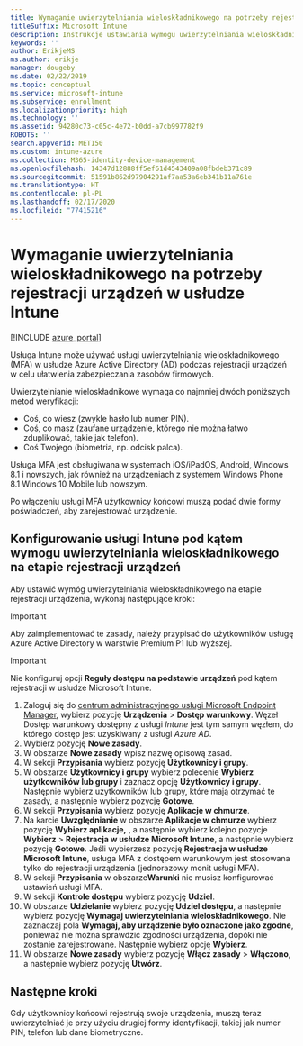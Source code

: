 ```yaml
---
title: Wymaganie uwierzytelniania wieloskładnikowego na potrzeby rejestracji urządzeń w usłudze Intune
titleSuffix: Microsoft Intune
description: Instrukcje ustawiania wymogu uwierzytelniania wieloskładnikowego w usłudze Azure AD do celów rejestracji urządzeń w usłudze Intune.
keywords: ''
author: ErikjeMS
ms.author: erikje
manager: dougeby
ms.date: 02/22/2019
ms.topic: conceptual
ms.service: microsoft-intune
ms.subservice: enrollment
ms.localizationpriority: high
ms.technology: ''
ms.assetid: 94280c73-c05c-4e72-b0dd-a7cb997782f9
ROBOTS: ''
search.appverid: MET150
ms.custom: intune-azure
ms.collection: M365-identity-device-management
ms.openlocfilehash: 14347d12888ff5ef61d4543409a08fbdeb371c89
ms.sourcegitcommit: 51591b862d97904291af7aa53a6eb341b11a761e
ms.translationtype: HT
ms.contentlocale: pl-PL
ms.lasthandoff: 02/17/2020
ms.locfileid: "77415216"
---
```

# <a name="require-multi-factor-authentication-for-intune-device-enrollments"></a>Wymaganie uwierzytelniania wieloskładnikowego na potrzeby rejestracji urządzeń w usłudze Intune

[!INCLUDE [azure_portal](../includes/azure_portal.md)]

Usługa Intune może używać usługi uwierzytelniania wieloskładnikowego (MFA) w usłudze Azure Active Directory (AD) podczas rejestracji urządzeń w celu ułatwienia zabezpieczania zasobów firmowych.

Uwierzytelnianie wieloskładnikowe wymaga co najmniej dwóch poniższych metod weryfikacji:

- Coś, co wiesz (zwykle hasło lub numer PIN).
- Coś, co masz (zaufane urządzenie, którego nie można łatwo zduplikować, takie jak telefon).
- Coś Twojego (biometria, np. odcisk palca).

Usługa MFA jest obsługiwana w systemach iOS/iPadOS, Android, Windows 8.1 i nowszych, jak również na urządzeniach z systemem Windows Phone 8.1 Windows 10 Mobile lub nowszym.

Po włączeniu usługi MFA użytkownicy końcowi muszą podać dwie formy poświadczeń, aby zarejestrować urządzenie.

## <a name="configure-intune-to-require-multi-factor-authentication-at-device-enrollment"></a>Konfigurowanie usługi Intune pod kątem wymogu uwierzytelniania wieloskładnikowego na etapie rejestracji urządzeń

Aby ustawić wymóg uwierzytelniania wieloskładnikowego na etapie rejestracji urządzenia, wykonaj następujące kroki:

>[!Important]
>Aby zaimplementować te zasady, należy przypisać do użytkowników usługę Azure Active Directory w warstwie Premium P1 lub wyższej.

>[!Important]
>Nie konfiguruj opcji **Reguły dostępu na podstawie urządzeń** pod kątem rejestracji w usłudze Microsoft Intune.

1. Zaloguj się do [centrum administracyjnego usługi Microsoft Endpoint Manager](https://go.microsoft.com/fwlink/?linkid=2109431), wybierz pozycję **Urządzenia** > **Dostęp warunkowy**. Węzeł Dostęp warunkowy dostępny z usługi *Intune* jest tym samym węzłem, do którego dostęp jest uzyskiwany z usługi *Azure AD*.
2. Wybierz pozycję **Nowe zasady**.
3. W obszarze **Nowe zasady** wpisz nazwę opisową zasad.
4. W sekcji **Przypisania** wybierz pozycję **Użytkownicy i grupy**. 
5. W obszarze **Użytkownicy i grupy** wybierz polecenie **Wybierz użytkowników lub grupy** i zaznacz opcję **Użytkownicy i grupy**. Następnie wybierz użytkowników lub grupy, które mają otrzymać te zasady, a następnie wybierz pozycję **Gotowe**.
6. W sekcji **Przypisania** wybierz pozycję **Aplikacje w chmurze**.
7. Na karcie **Uwzględnianie** w obszarze **Aplikacje w chmurze** wybierz pozycję **Wybierz aplikacje,** , a następnie wybierz kolejno pozycje **Wybierz** > **Rejestracja w usłudze Microsoft Intune**, a następnie wybierz pozycję **Gotowe**. Jeśli wybierzesz pozycję **Rejestracja w usłudze Microsoft Intune**, usługa MFA z dostępem warunkowym jest stosowana tylko do rejestracji urządzenia (jednorazowy monit usługi MFA).
8. W sekcji **Przypisania** w obszarze**Warunki** nie musisz konfigurować ustawień usługi MFA.
9. W sekcji **Kontrole dostępu** wybierz pozycję **Udziel**.
10. W obszarze **Udzielanie** wybierz pozycję **Udziel dostępu**, a następnie wybierz pozycję **Wymagaj uwierzytelniania wieloskładnikowego**. Nie zaznaczaj pola **Wymagaj, aby urządzenie było oznaczone jako zgodne**, ponieważ nie można sprawdzić zgodności urządzenia, dopóki nie zostanie zarejestrowane. Następnie wybierz opcję **Wybierz**.
11. W obszarze **Nowe zasady** wybierz pozycję **Włącz zasady** > **Włączono**, a następnie wybierz pozycję **Utwórz**.



## <a name="next-steps"></a>Następne kroki

Gdy użytkownicy końcowi rejestrują swoje urządzenia, muszą teraz uwierzytelniać je przy użyciu drugiej formy identyfikacji, takiej jak numer PIN, telefon lub dane biometryczne.
